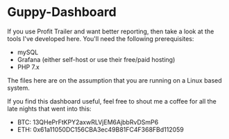 # Guppy-Dashboard

If you use Profit Trailer and want better reporting, then take a look at the tools I've developed here. You'll need the following prerequisites:

- mySQL
- Grafana (either self-host or use their free/paid hosting)
- PHP 7.x

The files here are on the assumption that you are running on a Linux based system.

If you find this dashboard useful, feel free to shout me a coffee for all the late nights that went into this:

- BTC: 13QHePrFtKPY2axwRLVjEM6AjbbRvDSmP6
- ETH: 0x61a11050DC156CBA3ec49B81FC4F368FBd112059
